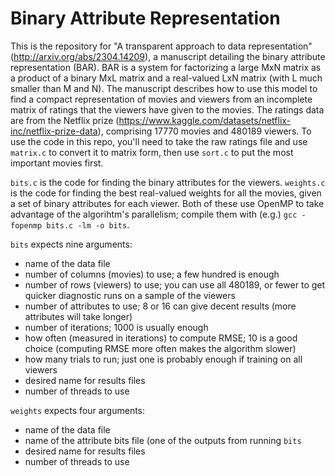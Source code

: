 # Binary Attribute Representation

This is the repository for "A transparent approach to data representation" (http://arxiv.org/abs/2304.14209), a manuscript detailing the binary attribute representation (BAR). BAR is a system for factorizing a large MxN matrix as a product of a binary MxL matrix and a real-valued LxN matrix (with L much smaller than M and N). The manuscript describes how to use this model to find a compact representation of movies and viewers from an incomplete matrix of ratings that the viewers have given to the movies. The ratings data are from the Netflix prize (https://www.kaggle.com/datasets/netflix-inc/netflix-prize-data), comprising 17770 movies and 480189 viewers. To use the code in this repo, you'll need to take the raw ratings file and use `matrix.c` to convert it to matrix form, then use `sort.c` to put the most important movies first.

`bits.c` is the code for finding the binary attributes for the viewers. `weights.c` is the code for finding the best real-valued weights for all the movies, given a set of binary attributes for each viewer. Both of these use OpenMP to take advantage of the algorihtm's parallelism; compile them with (e.g.) `gcc -fopenmp bits.c -lm -o bits`. 

`bits` expects nine arguments:
- name of the data file
- number of columns (movies) to use; a few hundred is enough
- number of rows (viewers) to use; you can use all 480189, or fewer to get quicker diagnostic runs on a sample of the viewers
- number of attributes to use; 8 or 16 can give decent results (more attributes will take longer)
- number of iterations; 1000 is usually enough
- how often (measured in iterations) to compute RMSE; 10 is a good choice (computing RMSE more often makes the algorithm slower)
- how many trials to run; just one is probably enough if training on all viewers
- desired name for results files
- number of threads to use

`weights` expects four arguments:
- name of the data file
- name of the attribute bits file (one of the outputs from running `bits`
- desired name for results files
- number of threads to use
